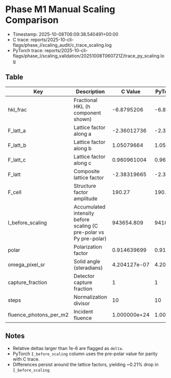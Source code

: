 # Phase M1 Manual Scaling Comparison

- Timestamp: 2025-10-08T06:09:38.540491+00:00
- C trace: reports/2025-10-cli-flags/phase_l/scaling_audit/c_trace_scaling.log
- PyTorch trace: reports/2025-10-cli-flags/phase_l/scaling_validation/20251008T060721Z/trace_py_scaling.log

## Table

| Key | Description | C Value | PyTorch Value | Δ (abs) | Δ (rel) | Status |
| --- | --- | --- | --- | --- | --- | --- |
| hkl_frac | Fractional HKL (h component shown) | -6.8795206 | -6.87953496 | -1.43601468e-05 | 2.08737608e-06 | delta |
| F_latt_a | Lattice factor along a | -2.36012736 | -2.35819512 | 0.00193223985 | -0.000818701518 | delta |
| F_latt_b | Lattice factor along b | 1.05079664 | 1.05066739 | -0.000129249756 | -0.000123001684 | delta |
| F_latt_c | Lattice factor along c | 0.960961004 | 0.960630659 | -0.000330344252 | -0.000343764472 | delta |
| F_latt | Composite lattice factor | -2.38319665 | -2.38013414 | 0.00306251085 | -0.00128504328 | delta |
| F_cell | Structure factor amplitude | 190.27 | 190.27 | 0.000000e+00 | 0.000000e+00 | OK |
| I_before_scaling | Accumulated intensity before scaling (C pre-polar vs Py pre-polar) | 943654.809 | 941686.236 | -1968.57326 | -0.00208611585 | delta |
| polar | Polarization factor | 0.914639699 | 0.914639662 | -3.663390e-08 | -4.005282e-08 | OK |
| omega_pixel_sr | Solid angle (steradians) | 4.204127e-07 | 4.204125e-07 | -2.026682e-13 | -4.820695e-07 | OK |
| capture_fraction | Detector capture fraction | 1 | 1 | 0.000000e+00 | 0.000000e+00 | OK |
| steps | Normalization divisor | 10 | 10 | 0.000000e+00 | 0.000000e+00 | OK |
| fluence_photons_per_m2 | Incident fluence | 1.000000e+24 | 1.000000e+24 | 0.000000e+00 | 0.000000e+00 | OK |

## Notes
- Relative deltas larger than 1e-6 are flagged as `delta`.
- PyTorch `I_before_scaling` column uses the pre-polar value for parity with C trace.
- Differences persist around the lattice factors, yielding ~0.21% drop in `I_before_scaling`.